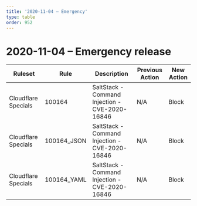 ```yaml
---
title: '2020-11-04 – Emergency'
type: table
order: 952
---
```


# 2020-11-04 – Emergency release

<TableWrap><table style="width: 100%">

<thead>
  <tr>
    <th>Ruleset</th>
    <th>Rule</th>
    <th>Description</th>
    <th>Previous Action</th>
    <th>New Action</th>
  </tr>
</thead>
<tbody>
  <tr>
    <td>Cloudflare Specials</td>
    <td>100164</td>
    <td>SaltStack - Command Injection - CVE-2020-16846</td>
    <td>N/A</td>
    <td>Block</td>
  </tr>
  <tr>
    <td>Cloudflare Specials</td>
    <td>100164_JSON</td>
    <td>SaltStack - Command Injection - CVE-2020-16846</td>
    <td>N/A</td>
    <td>Block</td>
  </tr>
  <tr>
    <td>Cloudflare Specials</td>
    <td>100164_YAML</td>
    <td>SaltStack - Command Injection - CVE-2020-16846</td>
    <td>N/A</td>
    <td>Block</td>
  </tr>
</tbody>

</table></TableWrap>
